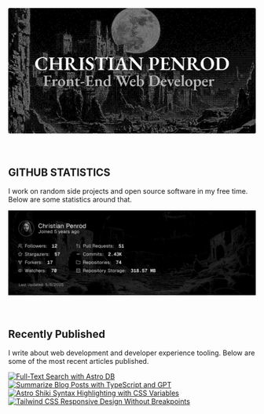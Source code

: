 
<picture>
  <source media="(prefers-color-scheme: dark)" srcset="assets/banner.dark.png?v=5c60d12c-3aa9-4d2f-a55e-e8b05d315f61" width="843px" />
  <source media="(prefers-color-scheme: light)" srcset="assets/banner.light.png?v=5c60d12c-3aa9-4d2f-a55e-e8b05d315f61" width="843px" />
  <img src="assets/banner.dark.png?v=5c60d12c-3aa9-4d2f-a55e-e8b05d315f61" alt="Banner" width="843px" />
</picture>
<br />
<br />
<br />
<h2>GITHUB STATISTICS</h2>
<p>I work on random side projects and open source software in my free time. Below are some statistics around that.</p>
<picture>
  <source media="(prefers-color-scheme: dark)" srcset="assets/statistics.dark.png?v=5c60d12c-3aa9-4d2f-a55e-e8b05d315f61" width="843px" />
  <source media="(prefers-color-scheme: light)" srcset="assets/statistics.light.png?v=5c60d12c-3aa9-4d2f-a55e-e8b05d315f61" width="843px" />
  <img src="assets/statistics.dark.png?v=5c60d12c-3aa9-4d2f-a55e-e8b05d315f61" alt="Github Statistics" width="843px" />
</picture>
<br />
<br />
<br />
<h2>Recently Published</h2>
<p>I write about web development and developer experience tooling. Below are some of the most recent articles published.</p>
<a href="https://christianpenrod.com/blog/full-text-search-with-astro-db"><img src="https://christianpenrod.com/blog/full-text-search-with-astro-db.png?v=5c60d12c-3aa9-4d2f-a55e-e8b05d315f61" alt="Full-Text Search with Astro DB" width="421px" /></a>
<a href="https://christianpenrod.com/blog/summarize-blog-posts-with-typescript-and-gpt"><img src="https://christianpenrod.com/blog/summarize-blog-posts-with-typescript-and-gpt.png?v=5c60d12c-3aa9-4d2f-a55e-e8b05d315f61" alt="Summarize Blog Posts with TypeScript and GPT" width="421px" /></a>
<a href="https://christianpenrod.com/blog/astro-shiki-syntax-highlighting-with-css-variables"><img src="https://christianpenrod.com/blog/astro-shiki-syntax-highlighting-with-css-variables.png?v=5c60d12c-3aa9-4d2f-a55e-e8b05d315f61" alt="Astro Shiki Syntax Highlighting with CSS Variables" width="421px" /></a>
<a href="https://christianpenrod.com/blog/tailwindcss-responsive-design-without-breakpoints"><img src="https://christianpenrod.com/blog/tailwindcss-responsive-design-without-breakpoints.png?v=5c60d12c-3aa9-4d2f-a55e-e8b05d315f61" alt="Tailwind CSS Responsive Design Without Breakpoints" width="421px" /></a>
